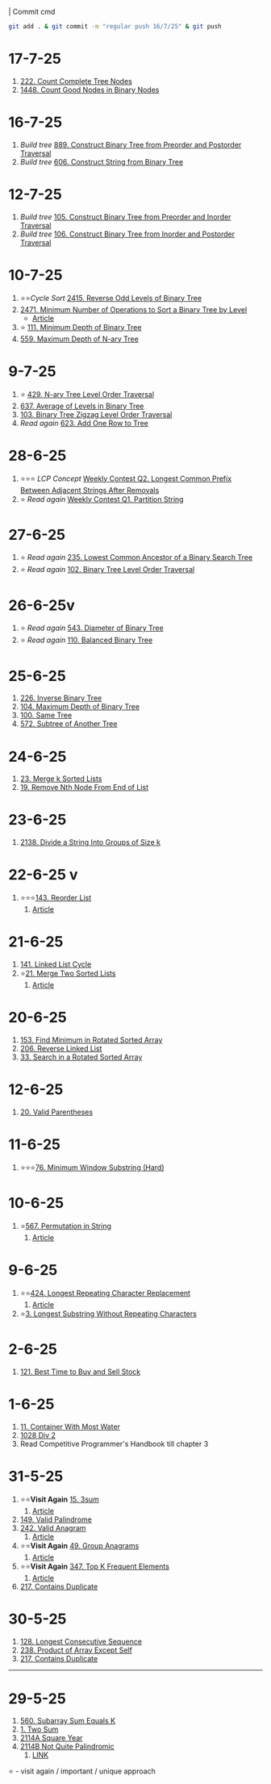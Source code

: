 | Commit cmd
```bash
git add . & git commit -m "regular push 16/7/25" & git push
```

# 17-7-25
1. [222. Count Complete Tree Nodes](/neetcode75/_222.java) 
2. [1448. Count Good Nodes in Binary Nodes](/neetcode75/_1438.java) 

# 16-7-25
1. *Build tree* [889. Construct Binary Tree from Preorder and Postorder Traversal](/neetcode75/_889.java)
2. *Build tree* [606. Construct String from Binary Tree](/neetcode75/_606.java) 

# 12-7-25
1. *Build tree* [105. Construct Binary Tree from Preorder and Inorder Traversal](/neetcode75/_105.java)
2. *Build tree* [106. Construct Binary Tree from Inorder and Postorder Traversal](/neetcode75/_106_.java) 


# 10-7-25
1. ⭐⭐*Cycle Sort* [2415. Reverse Odd Levels of Binary Tree](/neetcode75/_2415.java)
2. [2471. Minimum Number of Operations to Sort a Binary Tree by Level](/neetcode75/_2471.java)
    - [Article](/neetcode75/Articles/2471.md)
2. ⭐ [111. Minimum Depth of Binary Tree](/neetcode75/_111.java) 
3. [559. Maximum Depth of N-ary Tree](/neetcode75/_559F.java)


# 9-7-25
1. ⭐ [429. N-ary Tree Level Order Traversal](/neetcode/_429.java)
2. [637. Average of Levels in Binary Tree](/neetcode75/_637.java)
3. [103. Binary Tree Zigzag Level Order Traversal](/neetcode75/_103.java)
4.  *Read again* [623. Add One Row to Tree](/neetcode75/_623_.java)

# 28-6-25
1. ⭐⭐⭐  *LCP Concept* [Weekly Contest Q2. Longest Common Prefix Between Adjacent Strings After Removals](/Contests/_q2_456.java)
2. ⭐ *Read again* [Weekly Contest Q1. Partition String ](/Contests/_q1_456.java)
  
# 27-6-25
1. ⭐ *Read again* [235. Lowest Common Ancestor of a Binary Search Tree](/neetcode75/_235.java)
2. ⭐ *Read again* [102. Binary Tree Level Order Traversal](/neetcode75/_102.java)
  
# 26-6-25v
1. ⭐ *Read again* [543. Diameter of Binary Tree](/neetcode75/_543.java)
2. ⭐ *Read again* [ 110. Balanced Binary Tree](/neetcode75/_110.java)

# 25-6-25
1. [226. Inverse Binary Tree](/neetcode75/_226.java)
2. [104. Maximum Depth of Binary Tree](/neetcode75/_104.java)
3. [100. Same Tree](/neetcode75/_100.java)
4. [572. Subtree of Another Tree](/neetcode75/_572.java)


# 24-6-25
1. [23. Merge k Sorted Lists](/neetcode75/_23.java)
2. [19. Remove Nth Node From End of List](/neetcode75/_19.java)

# 23-6-25
1. [2138. Divide a String Into Groups of Size k](/neetcode75/_2138.java)

# 22-6-25 v
1. ⭐⭐⭐[143. Reorder List](/neetcode75/_143.java)
    1. [Article](/neetcode75/Articles/143.md)
# 21-6-25
1. [141. Linked List Cycle](/neetcode75/_141.java)
2. ⭐[21. Merge Two Sorted Lists](/neetcode75/_21.java)
    1. [Article](/neetcode75/Articles/21.md)

# 20-6-25
1. [153. Find Minimum in Rotated Sorted Array](/neetcode75/_153.java)
2. [206. Reverse Linked List](/neetcode75/_206.java)
3. [33. Search in a Rotated Sorted Array](/neetcode75/_33.java)

# 12-6-25
1. [20. Valid Parentheses](/neetcode75/_20.java)

# 11-6-25
1. ⭐⭐⭐[76. Minimum Window Substring (Hard)](/neetcode75/_.java)

# 10-6-25
1. ⭐[567. Permutation in String](/neetcode75/_567.java)
    1. [Article](/neetcode75/Articles/567.md)

# 9-6-25
1. ⭐⭐[424. Longest Repeating Character Replacement](/neetcode75/_424.java)
    1. [Article](/neetcode75/Articles/424.md)
2. ⭐[3. Longest Substring Without Repeating Characters](/neetcode75/_3.java)

# 2-6-25
1. [121. Best Time to Buy and Sell Stock ](/neetcode75/_121.java)

# 1-6-25
1. [11. Container With Most Water ](/neetcode75/_11.java)
2. [1028 Div 2 ](/Codeforces/_1028A.java)
3. Read Competitive Programmer's Handbook till chapter 3

# 31-5-25
1. ⭐⭐**Visit Again** [15. 3sum](/neetcode75/_15.java)
    1. [Article](/neetcode75/Articles/15.md)
2. [149. Valid Palindrome](/neetcode75/_125.java)
3. [242. Valid Anagram](/neetcode75/_242.java)
    1. [Article](/neetcode75/Articles/242.md)
4. ⭐⭐**Visit Again** [49. Group Anagrams](/neetcode75/_49.java)
    1. [Article](/neetcode75/Articles/49.md)
5. ⭐⭐**Visit Again** [347. Top K Frequent Elements](/neetcode75/_347.java)
    1. [Article](/neetcode75/Articles/347.md)
6. [217. Contains Duplicate](/neetcode75/_217.java)

# 30-5-25
1. [128. Longest Consecutive Sequence](/neetcode75/_128.java)
2. [238. Product of Array Except Self](/neetcode75/_238.java)
3. [217. Contains Duplicate](/neetcode75/_217.java)

----
# 29-5-25
1. [560. Subarray Sum Equals K](/neetcode75/_128.java)
2. [1. Two Sum](/neetcode75/_1.java)
3. [2114A Square Year](/Codeforces/_2114A.java)
4. [2114B Not Quite Palindromic](/Codeforces/_2114B.java)
    1. [LINK](https://codeforces.com/contest/2114)

⭐ - visit again / important / unique approach
